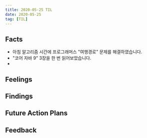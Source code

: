 ```yaml
---
title: 2020-05-25 TIL
date: 2020-05-25
tag: [TIL]
---
```


## Facts

- 아침 알고리즘 시간에 프로그래머스 "여행경로" 문제를 해결하였습니다.
- "코어 자바 9" 3장을 한 번 읽어보았습니다.
- 

## Feelings

## Findings

## Future Action Plans

## Feedback
